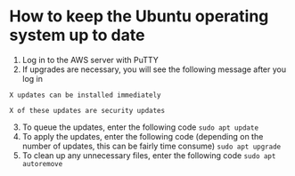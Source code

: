 # How to keep the Ubuntu operating system up to date

1. Log in to the AWS server with PuTTY
2. If upgrades are necessary, you will see the following message after you log in

`X updates can be installed immediately`

`X of these updates are security updates`

3. To queue the updates, enter the following code
`sudo apt update`
4. To apply the updates, enter the following code (depending on the number of updates, this can be fairly time consume)
`sudo apt upgrade`
5. To clean up any unnecessary files, enter the following code
`sudo apt autoremove`
